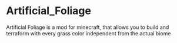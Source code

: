 # Artificial_Foliage
Artificial Foliage is a mod for minecraft, that allows you to build and terraform with every grass color independent from the actual biome
